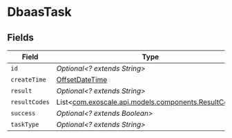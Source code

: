 # DbaasTask


## Fields

| Field                                                                                          | Type                                                                                           | Required                                                                                       | Description                                                                                    |
| ---------------------------------------------------------------------------------------------- | ---------------------------------------------------------------------------------------------- | ---------------------------------------------------------------------------------------------- | ---------------------------------------------------------------------------------------------- |
| `id`                                                                                           | *Optional<? extends String>*                                                                   | :heavy_minus_sign:                                                                             | N/A                                                                                            |
| `createTime`                                                                                   | [OffsetDateTime](https://docs.oracle.com/javase/8/docs/api/java/time/OffsetDateTime.html)      | :heavy_minus_sign:                                                                             | N/A                                                                                            |
| `result`                                                                                       | *Optional<? extends String>*                                                                   | :heavy_minus_sign:                                                                             | N/A                                                                                            |
| `resultCodes`                                                                                  | List<[com.exoscale.api.models.components.ResultCodes](../../models/components/ResultCodes.md)> | :heavy_minus_sign:                                                                             | N/A                                                                                            |
| `success`                                                                                      | *Optional<? extends Boolean>*                                                                  | :heavy_minus_sign:                                                                             | N/A                                                                                            |
| `taskType`                                                                                     | *Optional<? extends String>*                                                                   | :heavy_minus_sign:                                                                             | N/A                                                                                            |
